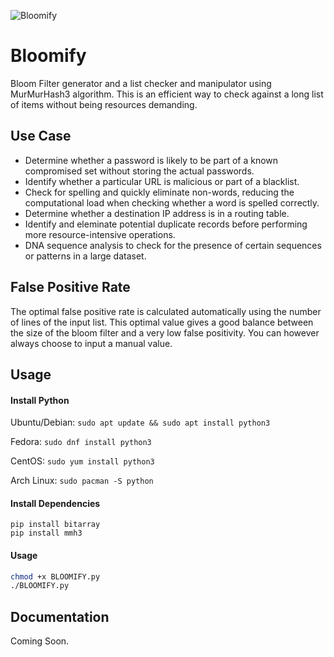 ![Bloomify](https://github.com/Hani-K/bftool/assets/16754560/87d11be4-0b56-46d7-b3ab-0491eeb12956)


# Bloomify
Bloom Filter generator and a list checker and manipulator using MurMurHash3 algorithm.
This is an efficient way to check against a long list of items without being resources demanding.

## Use Case
- Determine whether a password is likely to be part of a known compromised set without storing the actual passwords.
- Identify whether a particular URL is malicious or part of a blacklist.
- Check for spelling and quickly eliminate non-words, reducing the computational load when checking whether a word is spelled correctly.
- Determine whether a destination IP address is in a routing table.
- Identify and eleminate potential duplicate records before performing more resource-intensive operations.
- DNA sequence analysis to check for the presence of certain sequences or patterns in a large dataset.

## False Positive Rate
The optimal false positive rate is calculated automatically using the number of lines of the input list.
This optimal value gives a good balance between the size of the bloom filter and a very low false positivity.
You can however always choose to input a manual value.

## Usage
#### Install Python
Ubuntu/Debian: `sudo apt update && sudo apt install python3`

Fedora: `sudo dnf install python3`

CentOS: `sudo yum install python3`

Arch Linux: `sudo pacman -S python`

#### Install Dependencies
```
pip install bitarray
pip install mmh3
```

#### Usage
```bash
chmod +x BLOOMIFY.py
./BLOOMIFY.py
```

## Documentation
Coming Soon.